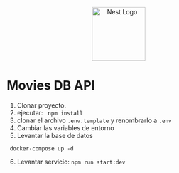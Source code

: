<p align="center">
  <a href="http://nestjs.com/" target="blank"><img src="https://nestjs.com/img/logo-small.svg" width="120" alt="Nest Logo" /></a>
</p>

# Movies DB API

1. Clonar proyecto.
2. ejecutar: ``` npm install```
3. clonar el archivo ``` .env.template ``` y renombrarlo a ``` .env ```
4. Cambiar las variables de entorno
5. Levantar la base de datos
```
 docker-compose up -d 
 ```
6. Levantar servicio: ```npm run start:dev ```